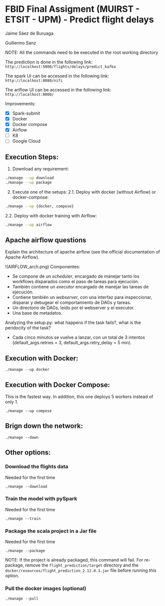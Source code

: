 # FBID Final Assigment (MUIRST - ETSIT - UPM) - Predict flight delays

Jaime Sáez de Buruaga

Guillermo Sanz

NOTE: All the commands need to be executed in the root working directory

The prediction is done in the following link:
`http://localhost:5000/flights/delays/predict_kafka`

The spark UI can be accessed in the following link:
`http://localhost:8080/nifi`

The ariflow UI can be accessed in the following link:
`http://localhost:8000/`

Improvements:

- [X] Spark-submit
- [X] Docker
- [X] Docker compose
- [X] Airflow
- [ ] K8
- [ ] Google Cloud

## Execution Steps:

1. Download any requirement:

```bash
./manage --up download
./manage --up package
```

2. Execute one of the setups:
2.1. Deploy with docker (without Airflow) or docker-compose:
```bash
./manage --up {docker, compose}
```

2.2. Deploy with docker training with Airflow:
```bash
./manage --up airflow
```

## Apache airflow questions

Explain the architecture of apache airflow (see the official documentation of Apache Airflow).

!(AIRFLOW_arch.png)
Componentes:
* Se compone de un *scheduler*, encargado de manejar tanto los workflows disparados como el paso de tareas para ejecución.
* También contiene un *executor* encargado de manejar las tareas de ejecución.
* Contiene también un *webserver*, con una interfaz para inspeccionar, disparar y debugear el comportamiento de DAGs y tareas. 
* Un directorio de DAGs, leído por el webserver y el executor.
* Una base de metadatos.

Analyzing the setup.py: what happens if the task fails?, what is the peridocity of the task?

* Cada cinco minutos se vuelve a lanzar, con un total de 3 intentos (default_args.retries = 3, default_args.retry_delay = 5 min).

## Execution with Docker:

```
./manage --up docker
```

## Execution with Docker Compose:

This is the fastest way. In addition, this one deploys 5 workers instead of only 1.
```
./manage --up compose
```

## Brign down the network:

```
./manage --down
```


## Other options:

### Download the flights data

Needed for the first time

```
./manage --download
```

### Train the model with pySpark

Needed for the first time

```
./manage --train
```

### Package the scala project in a Jar file

Needed for the first time

```
./manage --package
```

NOTE: If the project is already packaged, this command will fail. For re-package, 
remove the `flight_prediction/target` directory and the `docker/resources/flight_prediction_2.12.0.1.jar` file before running this option.

### Pull the docker images (optional)

```
./manage --pull
```
